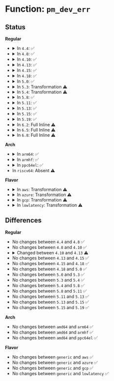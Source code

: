 # Function: <code>pm_dev_err</code>

## Status
<b>Regular</b>
<ul>
<li>
<details>
<summary>In <code>4.4</code>: ✅</summary>

```c
void pm_dev_err(struct device *dev, pm_message_t state, char *info, int error);
```

**Collision:** Unique Static

**Inline:** No

**Transformation:** False

**Instances:**

```
In drivers/base/power/main.c (ffffffff81558620)
Location: drivers/base/power/main.c:352
Inline: False
Direct callers:
  - drivers/base/power/main.c:async_resume_noirq
  - drivers/base/power/main.c:async_resume_early
  - drivers/base/power/main.c:async_resume
  - drivers/base/power/main.c:async_suspend_noirq
  - drivers/base/power/main.c:async_suspend_late
  - drivers/base/power/main.c:async_suspend
  - drivers/base/power/main.c:dpm_resume_noirq
  - drivers/base/power/main.c:dpm_resume_early
  - drivers/base/power/main.c:dpm_resume
  - drivers/base/power/main.c:dpm_suspend_noirq
  - drivers/base/power/main.c:dpm_suspend_late
  - drivers/base/power/main.c:dpm_suspend
```
**Symbols:**

```
ffffffff81558620-ffffffff81558669: pm_dev_err (STB_LOCAL)
```
</details>
</li>
<li>
<details>
<summary>In <code>4.8</code>: ✅</summary>

```c
void pm_dev_err(struct device *dev, pm_message_t state, char *info, int error);
```

**Collision:** Unique Static

**Inline:** No

**Transformation:** False

**Instances:**

```
In drivers/base/power/main.c (ffffffff815aa720)
Location: drivers/base/power/main.c:354
Inline: False
Direct callers:
  - drivers/base/power/main.c:dpm_suspend
  - drivers/base/power/main.c:async_suspend
  - drivers/base/power/main.c:dpm_suspend_late
  - drivers/base/power/main.c:async_suspend_late
  - drivers/base/power/main.c:dpm_suspend_noirq
  - drivers/base/power/main.c:async_suspend_noirq
  - drivers/base/power/main.c:dpm_resume
  - drivers/base/power/main.c:async_resume
  - drivers/base/power/main.c:dpm_resume_early
  - drivers/base/power/main.c:async_resume_early
  - drivers/base/power/main.c:dpm_resume_noirq
  - drivers/base/power/main.c:async_resume_noirq
```
**Symbols:**

```
ffffffff815aa720-ffffffff815aa769: pm_dev_err (STB_LOCAL)
```
</details>
</li>
<li>
<details>
<summary>In <code>4.10</code>: ✅</summary>

```c
void pm_dev_err(struct device *dev, pm_message_t state, char *info, int error);
```

**Collision:** Unique Static

**Inline:** No

**Transformation:** False

**Instances:**

```
In drivers/base/power/main.c (ffffffff815d9450)
Location: drivers/base/power/main.c:412
Inline: False
Direct callers:
  - drivers/base/power/main.c:dpm_suspend
  - drivers/base/power/main.c:async_suspend
  - drivers/base/power/main.c:dpm_suspend_late
  - drivers/base/power/main.c:async_suspend_late
  - drivers/base/power/main.c:dpm_suspend_noirq
  - drivers/base/power/main.c:async_suspend_noirq
  - drivers/base/power/main.c:dpm_resume
  - drivers/base/power/main.c:async_resume
  - drivers/base/power/main.c:dpm_resume_early
  - drivers/base/power/main.c:async_resume_early
  - drivers/base/power/main.c:dpm_resume_noirq
  - drivers/base/power/main.c:async_resume_noirq
```
**Symbols:**

```
ffffffff815d9450-ffffffff815d9499: pm_dev_err (STB_LOCAL)
```
</details>
</li>
<li>
<details>
<summary>In <code>4.13</code>: ✅</summary>

```c
void pm_dev_err(struct device *dev, pm_message_t state, const char *info, int error);
```

**Collision:** Unique Static

**Inline:** No

**Transformation:** False

**Instances:**

```
In drivers/base/power/main.c (ffffffff815edf10)
Location: drivers/base/power/main.c:414
Inline: False
Direct callers:
  - drivers/base/power/main.c:dpm_suspend
  - drivers/base/power/main.c:async_suspend
  - drivers/base/power/main.c:dpm_suspend_late
  - drivers/base/power/main.c:async_suspend_late
  - drivers/base/power/main.c:dpm_suspend_noirq
  - drivers/base/power/main.c:async_suspend_noirq
  - drivers/base/power/main.c:dpm_resume
  - drivers/base/power/main.c:async_resume
  - drivers/base/power/main.c:dpm_resume_early
  - drivers/base/power/main.c:async_resume_early
  - drivers/base/power/main.c:dpm_resume_noirq
  - drivers/base/power/main.c:async_resume_noirq
```
**Symbols:**

```
ffffffff815edf10-ffffffff815edf57: pm_dev_err (STB_LOCAL)
```
</details>
</li>
<li>
<details>
<summary>In <code>4.15</code>: ✅</summary>

```c
void pm_dev_err(struct device *dev, pm_message_t state, const char *info, int error);
```

**Collision:** Unique Static

**Inline:** No

**Transformation:** False

**Instances:**

```
In drivers/base/power/main.c (ffffffff816552c0)
Location: drivers/base/power/main.c:414
Inline: False
Direct callers:
  - drivers/base/power/main.c:dpm_suspend
  - drivers/base/power/main.c:async_suspend
  - drivers/base/power/main.c:dpm_suspend_late
  - drivers/base/power/main.c:async_suspend_late
  - drivers/base/power/main.c:dpm_noirq_suspend_devices
  - drivers/base/power/main.c:async_suspend_noirq
  - drivers/base/power/main.c:dpm_resume
  - drivers/base/power/main.c:async_resume
  - drivers/base/power/main.c:dpm_resume_early
  - drivers/base/power/main.c:async_resume_early
  - drivers/base/power/main.c:dpm_noirq_resume_devices
  - drivers/base/power/main.c:async_resume_noirq
```
**Symbols:**

```
ffffffff816552c0-ffffffff81655307: pm_dev_err (STB_LOCAL)
```
</details>
</li>
<li>
<details>
<summary>In <code>4.18</code>: ✅</summary>

```c
void pm_dev_err(struct device *dev, pm_message_t state, const char *info, int error);
```

**Collision:** Unique Static

**Inline:** No

**Transformation:** False

**Instances:**

```
In drivers/base/power/main.c (ffffffff816943a0)
Location: drivers/base/power/main.c:410
Inline: False
Direct callers:
  - drivers/base/power/main.c:dpm_suspend
  - drivers/base/power/main.c:async_suspend
  - drivers/base/power/main.c:dpm_suspend_late
  - drivers/base/power/main.c:async_suspend_late
  - drivers/base/power/main.c:dpm_noirq_suspend_devices
  - drivers/base/power/main.c:async_suspend_noirq
  - drivers/base/power/main.c:dpm_resume
  - drivers/base/power/main.c:async_resume
  - drivers/base/power/main.c:dpm_resume_early
  - drivers/base/power/main.c:async_resume_early
  - drivers/base/power/main.c:dpm_noirq_resume_devices
  - drivers/base/power/main.c:async_resume_noirq
```
**Symbols:**

```
ffffffff816943a0-ffffffff816943e7: pm_dev_err (STB_LOCAL)
```
</details>
</li>
<li>
<details>
<summary>In <code>5.0</code>: ✅</summary>

```c
void pm_dev_err(struct device *dev, pm_message_t state, const char *info, int error);
```

**Collision:** Unique Static

**Inline:** No

**Transformation:** False

**Instances:**

```
In drivers/base/power/main.c (ffffffff816b4a20)
Location: drivers/base/power/main.c:411
Inline: False
Direct callers:
  - drivers/base/power/main.c:dpm_suspend
  - drivers/base/power/main.c:async_suspend
  - drivers/base/power/main.c:dpm_suspend_late
  - drivers/base/power/main.c:async_suspend_late
  - drivers/base/power/main.c:dpm_noirq_suspend_devices
  - drivers/base/power/main.c:async_suspend_noirq
  - drivers/base/power/main.c:dpm_resume
  - drivers/base/power/main.c:async_resume
  - drivers/base/power/main.c:dpm_resume_early
  - drivers/base/power/main.c:async_resume_early
  - drivers/base/power/main.c:dpm_noirq_resume_devices
  - drivers/base/power/main.c:async_resume_noirq
```
**Symbols:**

```
ffffffff816b4a20-ffffffff816b4a67: pm_dev_err (STB_LOCAL)
```
</details>
</li>
<li>
<details>
<summary>In <code>5.3</code>: Transformation ⚠️</summary>

```c
void pm_dev_err(struct device *dev, pm_message_t state, const char *info, int error);
```

**Collision:** Unique Static

**Inline:** No

**Transformation:** True

**Instances:**

```
In drivers/base/power/main.c (0)
Location: drivers/base/power/main.c:418
Inline: False
Direct callers:
  - drivers/base/power/main.c:dpm_suspend
  - drivers/base/power/main.c:async_suspend
  - drivers/base/power/main.c:dpm_suspend_late
  - drivers/base/power/main.c:async_suspend_late
  - drivers/base/power/main.c:dpm_noirq_suspend_devices
  - drivers/base/power/main.c:async_suspend_noirq
  - drivers/base/power/main.c:dpm_resume
  - drivers/base/power/main.c:async_resume
  - drivers/base/power/main.c:dpm_resume_early
  - drivers/base/power/main.c:async_resume_early
  - drivers/base/power/main.c:dpm_noirq_resume_devices
  - drivers/base/power/main.c:async_resume_noirq
```
**Symbols:**

```
ffffffff816eb250-ffffffff816eb280: pm_dev_err (STB_LOCAL)
ffffffff816ee8e0-ffffffff816ee8ff: pm_dev_err.cold (STB_LOCAL)
```
</details>
</li>
<li>
<details>
<summary>In <code>5.4</code>: Transformation ⚠️</summary>

```c
void pm_dev_err(struct device *dev, pm_message_t state, const char *info, int error);
```

**Collision:** Unique Static

**Inline:** No

**Transformation:** True

**Instances:**

```
In drivers/base/power/main.c (0)
Location: drivers/base/power/main.c:446
Inline: False
Direct callers:
  - drivers/base/power/main.c:dpm_suspend
  - drivers/base/power/main.c:async_suspend
  - drivers/base/power/main.c:dpm_suspend_late
  - drivers/base/power/main.c:async_suspend_late
  - drivers/base/power/main.c:dpm_suspend_noirq
  - drivers/base/power/main.c:async_suspend_noirq
  - drivers/base/power/main.c:dpm_resume
  - drivers/base/power/main.c:async_resume
  - drivers/base/power/main.c:dpm_resume_early
  - drivers/base/power/main.c:async_resume_early
  - drivers/base/power/main.c:dpm_resume_noirq
  - drivers/base/power/main.c:async_resume_noirq
```
**Symbols:**

```
ffffffff8170f210-ffffffff8170f240: pm_dev_err (STB_LOCAL)
ffffffff817128c0-ffffffff817128df: pm_dev_err.cold (STB_LOCAL)
```
</details>
</li>
<li>
<details>
<summary>In <code>5.8</code>: ✅</summary>

```c
void pm_dev_err(struct device *dev, pm_message_t state, const char *info, int error);
```

**Collision:** Unique Static

**Inline:** No

**Transformation:** False

**Instances:**

```
In drivers/base/power/main.c (ffffffff817ce0e0)
Location: drivers/base/power/main.c:450
Inline: False
Direct callers:
  - drivers/base/power/main.c:dpm_suspend
  - drivers/base/power/main.c:async_suspend
  - drivers/base/power/main.c:dpm_suspend_late
  - drivers/base/power/main.c:async_suspend_late
  - drivers/base/power/main.c:dpm_noirq_suspend_devices
  - drivers/base/power/main.c:async_suspend_noirq
  - drivers/base/power/main.c:dpm_resume
  - drivers/base/power/main.c:async_resume
  - drivers/base/power/main.c:dpm_resume_early
  - drivers/base/power/main.c:async_resume_early
  - drivers/base/power/main.c:dpm_noirq_resume_devices
  - drivers/base/power/main.c:async_resume_noirq
```
**Symbols:**

```
ffffffff817ce0e0-ffffffff817ce126: pm_dev_err (STB_LOCAL)
```
</details>
</li>
<li>
<details>
<summary>In <code>5.11</code>: ✅</summary>

```c
void pm_dev_err(struct device *dev, pm_message_t state, const char *info, int error);
```

**Collision:** Unique Static

**Inline:** No

**Transformation:** False

**Instances:**

```
In drivers/base/power/main.c (ffffffff81c0ecb4)
Location: drivers/base/power/main.c:449
Inline: False
Direct callers:
  - drivers/base/power/main.c:dpm_suspend
  - drivers/base/power/main.c:async_suspend
  - drivers/base/power/main.c:dpm_suspend_late
  - drivers/base/power/main.c:async_suspend_late
  - drivers/base/power/main.c:dpm_noirq_suspend_devices
  - drivers/base/power/main.c:async_suspend_noirq
  - drivers/base/power/main.c:dpm_resume
  - drivers/base/power/main.c:async_resume
  - drivers/base/power/main.c:dpm_resume_early
  - drivers/base/power/main.c:async_resume_early
  - drivers/base/power/main.c:dpm_noirq_resume_devices
  - drivers/base/power/main.c:async_resume_noirq
```
**Symbols:**

```
ffffffff81c0ecb4-ffffffff81c0ecfa: pm_dev_err (STB_LOCAL)
```
</details>
</li>
<li>
<details>
<summary>In <code>5.13</code>: ✅</summary>

```c
void pm_dev_err(struct device *dev, pm_message_t state, const char *info, int error);
```

**Collision:** Unique Static

**Inline:** No

**Transformation:** False

**Instances:**

```
In drivers/base/power/main.c (ffffffff81c00e36)
Location: drivers/base/power/main.c:450
Inline: False
Direct callers:
  - drivers/base/power/main.c:dpm_suspend
  - drivers/base/power/main.c:async_suspend
  - drivers/base/power/main.c:dpm_suspend_late
  - drivers/base/power/main.c:async_suspend_late
  - drivers/base/power/main.c:dpm_noirq_suspend_devices
  - drivers/base/power/main.c:async_suspend_noirq
  - drivers/base/power/main.c:dpm_resume
  - drivers/base/power/main.c:async_resume
  - drivers/base/power/main.c:dpm_resume_early
  - drivers/base/power/main.c:async_resume_early
  - drivers/base/power/main.c:dpm_noirq_resume_devices
  - drivers/base/power/main.c:async_resume_noirq
```
**Symbols:**

```
ffffffff81c00e36-ffffffff81c00e72: pm_dev_err (STB_LOCAL)
```
</details>
</li>
<li>
<details>
<summary>In <code>5.15</code>: ✅</summary>

```c
void pm_dev_err(struct device *dev, pm_message_t state, const char *info, int error);
```

**Collision:** Unique Static

**Inline:** No

**Transformation:** False

**Instances:**

```
In drivers/base/power/main.c (ffffffff81d038f0)
Location: drivers/base/power/main.c:447
Inline: False
Direct callers:
  - drivers/base/power/main.c:dpm_suspend
  - drivers/base/power/main.c:async_suspend
  - drivers/base/power/main.c:dpm_suspend_late
  - drivers/base/power/main.c:async_suspend_late
  - drivers/base/power/main.c:dpm_noirq_suspend_devices
  - drivers/base/power/main.c:async_suspend_noirq
  - drivers/base/power/main.c:dpm_resume
  - drivers/base/power/main.c:async_resume
  - drivers/base/power/main.c:dpm_resume_early
  - drivers/base/power/main.c:async_resume_early
  - drivers/base/power/main.c:dpm_noirq_resume_devices
  - drivers/base/power/main.c:async_resume_noirq
```
**Symbols:**

```
ffffffff81d038f0-ffffffff81d0392c: pm_dev_err (STB_LOCAL)
```
</details>
</li>
<li>
<details>
<summary>In <code>5.19</code>: ✅</summary>

```c
void pm_dev_err(struct device *dev, pm_message_t state, const char *info, int error);
```

**Collision:** Unique Static

**Inline:** No

**Transformation:** False

**Instances:**

```
In drivers/base/power/main.c (ffffffff81ecc0c1)
Location: drivers/base/power/main.c:446
Inline: False
Direct callers:
  - drivers/base/power/main.c:dpm_suspend
  - drivers/base/power/main.c:async_suspend
  - drivers/base/power/main.c:dpm_suspend_late
  - drivers/base/power/main.c:async_suspend_late
  - drivers/base/power/main.c:dpm_noirq_suspend_devices
  - drivers/base/power/main.c:async_suspend_noirq
  - drivers/base/power/main.c:dpm_resume
  - drivers/base/power/main.c:async_resume
  - drivers/base/power/main.c:dpm_resume_early
  - drivers/base/power/main.c:async_resume_early
  - drivers/base/power/main.c:dpm_noirq_resume_devices
  - drivers/base/power/main.c:async_resume_noirq
```
**Symbols:**

```
ffffffff81ecc0c1-ffffffff81ecc10f: pm_dev_err (STB_LOCAL)
```
</details>
</li>
<li>
<details>
<summary>In <code>6.2</code>: Full Inline ⚠️</summary>

**Collision:** Unique Static

**Inline:** Full

**Transformation:** False

**Instances:**

```
In drivers/base/power/main.c (ffffffff81b07268)
Location: drivers/base/power/main.c:446
Inline: True
Inline callers:
  - drivers/base/power/main.c:dpm_suspend
  - drivers/base/power/main.c:async_suspend
  - drivers/base/power/main.c:dpm_suspend_late
  - drivers/base/power/main.c:async_suspend_late
  - drivers/base/power/main.c:dpm_noirq_suspend_devices
  - drivers/base/power/main.c:async_suspend_noirq
  - drivers/base/power/main.c:dpm_resume
  - drivers/base/power/main.c:async_resume
  - drivers/base/power/main.c:dpm_resume_early
  - drivers/base/power/main.c:async_resume_early
  - drivers/base/power/main.c:dpm_noirq_resume_devices
  - drivers/base/power/main.c:async_resume_noirq
```
</details>
</li>
<li>
<details>
<summary>In <code>6.5</code>: Full Inline ⚠️</summary>

**Collision:** Unique Static

**Inline:** Full

**Transformation:** False

**Instances:**

```
In drivers/base/power/main.c (ffffffff81b552b8)
Location: drivers/base/power/main.c:446
Inline: True
Inline callers:
  - drivers/base/power/main.c:dpm_suspend
  - drivers/base/power/main.c:async_suspend
  - drivers/base/power/main.c:dpm_suspend_late
  - drivers/base/power/main.c:async_suspend_late
  - drivers/base/power/main.c:dpm_noirq_suspend_devices
  - drivers/base/power/main.c:async_suspend_noirq
  - drivers/base/power/main.c:dpm_resume
  - drivers/base/power/main.c:async_resume
  - drivers/base/power/main.c:dpm_resume_early
  - drivers/base/power/main.c:async_resume_early
  - drivers/base/power/main.c:dpm_noirq_resume_devices
  - drivers/base/power/main.c:async_resume_noirq
```
</details>
</li>
<li>
<details>
<summary>In <code>6.8</code>: Full Inline ⚠️</summary>

**Collision:** Unique Static

**Inline:** Full

**Transformation:** False

**Instances:**

```
In drivers/base/power/main.c (ffffffff81bad878)
Location: drivers/base/power/main.c:446
Inline: True
Inline callers:
  - drivers/base/power/main.c:dpm_suspend
  - drivers/base/power/main.c:async_suspend
  - drivers/base/power/main.c:dpm_suspend_late
  - drivers/base/power/main.c:async_suspend_late
  - drivers/base/power/main.c:dpm_noirq_suspend_devices
  - drivers/base/power/main.c:async_suspend_noirq
  - drivers/base/power/main.c:device_resume
  - drivers/base/power/main.c:device_resume_early
  - drivers/base/power/main.c:device_resume_noirq
```
</details>
</li>
</ul>
<b>Arch</b>
<ul>
<li>
<details>
<summary>In <code>arm64</code>: ✅</summary>

```c
void pm_dev_err(struct device *dev, pm_message_t state, const char *info, int error);
```

**Collision:** Unique Static

**Inline:** No

**Transformation:** False

**Instances:**

```
In drivers/base/power/main.c (ffff80001090356c)
Location: drivers/base/power/main.c:446
Inline: False
Direct callers:
  - drivers/base/power/main.c:dpm_suspend
  - drivers/base/power/main.c:async_suspend
  - drivers/base/power/main.c:dpm_suspend_late
  - drivers/base/power/main.c:async_suspend_late
  - drivers/base/power/main.c:dpm_suspend_noirq
  - drivers/base/power/main.c:async_suspend_noirq
  - drivers/base/power/main.c:dpm_resume
  - drivers/base/power/main.c:async_resume
  - drivers/base/power/main.c:dpm_resume_early
  - drivers/base/power/main.c:async_resume_early
  - drivers/base/power/main.c:dpm_resume_noirq
  - drivers/base/power/main.c:async_resume_noirq
```
**Symbols:**

```
ffff80001090356c-ffff8000109035dc: pm_dev_err (STB_LOCAL)
```
</details>
</li>
<li>
<details>
<summary>In <code>armhf</code>: ✅</summary>

```c
void pm_dev_err(struct device *dev, pm_message_t state, const char *info, int error);
```

**Collision:** Unique Static

**Inline:** No

**Transformation:** False

**Instances:**

```
In drivers/base/power/main.c (c09ed884)
Location: drivers/base/power/main.c:446
Inline: False
Direct callers:
  - drivers/base/power/main.c:dpm_suspend
  - drivers/base/power/main.c:async_suspend
  - drivers/base/power/main.c:dpm_suspend_late
  - drivers/base/power/main.c:async_suspend_late
  - drivers/base/power/main.c:dpm_suspend_noirq
  - drivers/base/power/main.c:async_suspend_noirq
  - drivers/base/power/main.c:dpm_resume
  - drivers/base/power/main.c:async_resume
  - drivers/base/power/main.c:dpm_resume_early
  - drivers/base/power/main.c:async_resume_early
  - drivers/base/power/main.c:dpm_resume_noirq
  - drivers/base/power/main.c:async_resume_noirq
```
**Symbols:**

```
c09ed884-c09ed8e0: pm_dev_err (STB_LOCAL)
```
</details>
</li>
<li>
<details>
<summary>In <code>ppc64el</code>: ✅</summary>

```c
void pm_dev_err(struct device *dev, pm_message_t state, const char *info, int error);
```

**Collision:** Unique Static

**Inline:** No

**Transformation:** False

**Instances:**

```
In drivers/base/power/main.c (c00000000099ca70)
Location: drivers/base/power/main.c:446
Inline: False
Direct callers:
  - drivers/base/power/main.c:dpm_suspend
  - drivers/base/power/main.c:async_suspend
  - drivers/base/power/main.c:dpm_suspend_late
  - drivers/base/power/main.c:async_suspend_late
  - drivers/base/power/main.c:dpm_suspend_noirq
  - drivers/base/power/main.c:async_suspend_noirq
  - drivers/base/power/main.c:dpm_resume
  - drivers/base/power/main.c:async_resume
  - drivers/base/power/main.c:dpm_resume_early
  - drivers/base/power/main.c:async_resume_early
  - drivers/base/power/main.c:dpm_resume_noirq
  - drivers/base/power/main.c:async_resume_noirq
```
**Symbols:**

```
c00000000099ca70-c00000000099caf0: pm_dev_err (STB_LOCAL)
```
</details>
</li>
<li>
In <code>riscv64</code>: Absent ⚠️
</li>
</ul>
<b>Flavor</b>
<ul>
<li>
<details>
<summary>In <code>aws</code>: Transformation ⚠️</summary>

```c
void pm_dev_err(struct device *dev, pm_message_t state, const char *info, int error);
```

**Collision:** Unique Static

**Inline:** No

**Transformation:** True

**Instances:**

```
In drivers/base/power/main.c (0)
Location: drivers/base/power/main.c:446
Inline: False
Direct callers:
  - drivers/base/power/main.c:dpm_suspend
  - drivers/base/power/main.c:async_suspend
  - drivers/base/power/main.c:dpm_suspend_late
  - drivers/base/power/main.c:async_suspend_late
  - drivers/base/power/main.c:dpm_suspend_noirq
  - drivers/base/power/main.c:async_suspend_noirq
  - drivers/base/power/main.c:dpm_resume
  - drivers/base/power/main.c:async_resume
  - drivers/base/power/main.c:dpm_resume_early
  - drivers/base/power/main.c:async_resume_early
  - drivers/base/power/main.c:dpm_resume_noirq
  - drivers/base/power/main.c:async_resume_noirq
```
**Symbols:**

```
ffffffff816d4f50-ffffffff816d4f80: pm_dev_err (STB_LOCAL)
ffffffff816d8c40-ffffffff816d8c5f: pm_dev_err.cold (STB_LOCAL)
```
</details>
</li>
<li>
<details>
<summary>In <code>azure</code>: Transformation ⚠️</summary>

```c
void pm_dev_err(struct device *dev, pm_message_t state, const char *info, int error);
```

**Collision:** Unique Static

**Inline:** No

**Transformation:** True

**Instances:**

```
In drivers/base/power/main.c (0)
Location: drivers/base/power/main.c:446
Inline: False
Direct callers:
  - drivers/base/power/main.c:dpm_suspend
  - drivers/base/power/main.c:async_suspend
  - drivers/base/power/main.c:dpm_suspend_late
  - drivers/base/power/main.c:async_suspend_late
  - drivers/base/power/main.c:dpm_suspend_noirq
  - drivers/base/power/main.c:async_suspend_noirq
  - drivers/base/power/main.c:dpm_resume
  - drivers/base/power/main.c:async_resume
  - drivers/base/power/main.c:dpm_resume_early
  - drivers/base/power/main.c:async_resume_early
  - drivers/base/power/main.c:dpm_resume_noirq
  - drivers/base/power/main.c:async_resume_noirq
```
**Symbols:**

```
ffffffff816afc00-ffffffff816afc30: pm_dev_err (STB_LOCAL)
ffffffff816b3280-ffffffff816b329f: pm_dev_err.cold (STB_LOCAL)
```
</details>
</li>
<li>
<details>
<summary>In <code>gcp</code>: Transformation ⚠️</summary>

```c
void pm_dev_err(struct device *dev, pm_message_t state, const char *info, int error);
```

**Collision:** Unique Static

**Inline:** No

**Transformation:** True

**Instances:**

```
In drivers/base/power/main.c (0)
Location: drivers/base/power/main.c:446
Inline: False
Direct callers:
  - drivers/base/power/main.c:dpm_suspend
  - drivers/base/power/main.c:async_suspend
  - drivers/base/power/main.c:dpm_suspend_late
  - drivers/base/power/main.c:async_suspend_late
  - drivers/base/power/main.c:dpm_suspend_noirq
  - drivers/base/power/main.c:async_suspend_noirq
  - drivers/base/power/main.c:dpm_resume
  - drivers/base/power/main.c:async_resume
  - drivers/base/power/main.c:dpm_resume_early
  - drivers/base/power/main.c:async_resume_early
  - drivers/base/power/main.c:dpm_resume_noirq
  - drivers/base/power/main.c:async_resume_noirq
```
**Symbols:**

```
ffffffff81702ed0-ffffffff81702f00: pm_dev_err (STB_LOCAL)
ffffffff81706580-ffffffff8170659f: pm_dev_err.cold (STB_LOCAL)
```
</details>
</li>
<li>
<details>
<summary>In <code>lowlatency</code>: Transformation ⚠️</summary>

```c
void pm_dev_err(struct device *dev, pm_message_t state, const char *info, int error);
```

**Collision:** Unique Static

**Inline:** No

**Transformation:** True

**Instances:**

```
In drivers/base/power/main.c (0)
Location: drivers/base/power/main.c:446
Inline: False
Direct callers:
  - drivers/base/power/main.c:dpm_suspend
  - drivers/base/power/main.c:async_suspend
  - drivers/base/power/main.c:dpm_suspend_late
  - drivers/base/power/main.c:async_suspend_late
  - drivers/base/power/main.c:dpm_suspend_noirq
  - drivers/base/power/main.c:async_suspend_noirq
  - drivers/base/power/main.c:dpm_resume
  - drivers/base/power/main.c:async_resume
  - drivers/base/power/main.c:dpm_resume_early
  - drivers/base/power/main.c:async_resume_early
  - drivers/base/power/main.c:dpm_resume_noirq
  - drivers/base/power/main.c:async_resume_noirq
```
**Symbols:**

```
ffffffff8171d750-ffffffff8171d780: pm_dev_err (STB_LOCAL)
ffffffff81720f90-ffffffff81720faf: pm_dev_err.cold (STB_LOCAL)
```
</details>
</li>
</ul>

## Differences
<b>Regular</b>
<ul>
<li>
No changes between <code>4.4</code> and <code>4.8</code> ✅
</li>
<li>
No changes between <code>4.8</code> and <code>4.10</code> ✅
</li>
<li>
<details>
<summary>Changed between <code>4.10</code> and <code>4.13</code> ⚠️</summary>
<ul>
<li>
<b>Param type changed. </b>
<code>char *info</code> ➡️ <code>const char *info</code>
</li>
</ul>
</details>
</li>
<li>
No changes between <code>4.13</code> and <code>4.15</code> ✅
</li>
<li>
No changes between <code>4.15</code> and <code>4.18</code> ✅
</li>
<li>
No changes between <code>4.18</code> and <code>5.0</code> ✅
</li>
<li>
No changes between <code>5.0</code> and <code>5.3</code> ✅
</li>
<li>
No changes between <code>5.3</code> and <code>5.4</code> ✅
</li>
<li>
No changes between <code>5.4</code> and <code>5.8</code> ✅
</li>
<li>
No changes between <code>5.8</code> and <code>5.11</code> ✅
</li>
<li>
No changes between <code>5.11</code> and <code>5.13</code> ✅
</li>
<li>
No changes between <code>5.13</code> and <code>5.15</code> ✅
</li>
<li>
No changes between <code>5.15</code> and <code>5.19</code> ✅
</li>
</ul>
<b>Arch</b>
<ul>
<li>
No changes between <code>amd64</code> and <code>arm64</code> ✅
</li>
<li>
No changes between <code>amd64</code> and <code>armhf</code> ✅
</li>
<li>
No changes between <code>amd64</code> and <code>ppc64el</code> ✅
</li>
</ul>
<b>Flavor</b>
<ul>
<li>
No changes between <code>generic</code> and <code>aws</code> ✅
</li>
<li>
No changes between <code>generic</code> and <code>azure</code> ✅
</li>
<li>
No changes between <code>generic</code> and <code>gcp</code> ✅
</li>
<li>
No changes between <code>generic</code> and <code>lowlatency</code> ✅
</li>
</ul>
